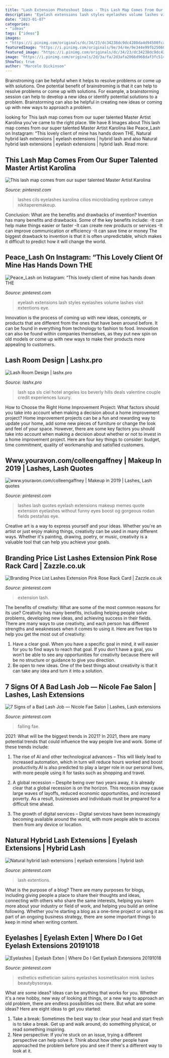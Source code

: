 ```yaml
---
title: "Lash Extension Photoshoot Ideas - This Lash Map Comes From Our Super Talented Master Artist Karolina"
description: "Eyelash extensions lash styles eyelashes volume lashes visit extentions eye"
date: "2023-01-07"
categories:
- "ideas"
tags: ["ideas"]
images:
- "https://i.pinimg.com/originals/dc/34/23/dc34238dc9dc4280da4d94500fca3881.jpg"
featuredImage: "https://i.pinimg.com/originals/9e/34/4e/9e344e99fb2506031bcb97177b8767d1.jpg"
featured_image: "https://i.pinimg.com/originals/dc/34/23/dc34238dc9dc4280da4d94500fca3881.jpg"
image: "https://i.pinimg.com/originals/2d/3a/fa/2d3afa2066d968daf3fc51407a0a34b0.jpg"
ShowToc: true
author: "Marcelo Dickinson"
---
```



Brainstroming can be helpful when it helps to resolve problems or come up with solutions.
One potential benefit of brainstroming is that it can help to resolve problems or come up with solutions. For example, a brainstorming session can help to develop a new idea or identify potential solutions to a problem. Brainstorming can also be helpful in creating new ideas or coming up with new ways to approach a problem.

	

		
looking for This lash map comes from our super talented Master Artist Karolina you've came to the right place. We have 8 Images about This lash map comes from our super talented Master Artist Karolina like Peace_Lash on Instagram: “This lovely client of mine has hands down THE, Natural hybrid lash extensions | eyelash extensions | hybrid lash and also Natural hybrid lash extensions | eyelash extensions | hybrid lash. Read more:
		
    
## This Lash Map Comes From Our Super Talented Master Artist Karolina

<img loading=lazy src="https://i.pinimg.com/originals/dc/34/23/dc34238dc9dc4280da4d94500fca3881.jpg" onerror="this.onerror=null;this.src='https://tse4.mm.bing.net/th?id=OIP.TkaLrGzQk9-SLiShE1SF8AHaHa&amp;pid=15.1';" alt="This lash map comes from our super talented Master Artist Karolina">

_Source: pinterest.com_

>lashes cils eyelashes karolina cilios microblading eyebrow cateye nikitaperemakeup. 

	

Conclusion: What are the benefits and drawbacks of invention?
Invention has many benefits and drawbacks. Some of the key benefits include: 
-It can help make things easier or faster 
-It can create new products or services 
-It can improve communication or efficiency 
-It can save time or money 
The biggest drawback to invention is that it is often unpredictable, which makes it difficult to predict how it will change the world.

    
## Peace_Lash On Instagram: “This Lovely Client Of Mine Has Hands Down THE

<img loading=lazy src="https://i.pinimg.com/originals/9e/34/4e/9e344e99fb2506031bcb97177b8767d1.jpg" onerror="this.onerror=null;this.src='https://tse2.mm.bing.net/th?id=OIP.a_OIYbhzNaaFnUPjYuVEiQHaHa&amp;pid=15.1';" alt="Peace_Lash on Instagram: “This lovely client of mine has hands down THE">

_Source: pinterest.com_

>eyelash extensions lash styles eyelashes volume lashes visit extentions eye. 

	

Innovation is the process of coming up with new ideas, concepts, or products that are different from the ones that have been around before. It can be found in everything from technology to fashion to food. Innovation can also be found within companies themselves, as they put new spin on old models or come up with new ways to make their products more appealing to customers.

    
## Lash Room Design | Lashx.pro

<img loading=lazy src="http://cdn.shopify.com/s/files/1/1630/2077/articles/IMG_1947_grande.JPG?v=1492207785" onerror="this.onerror=null;this.src='https://tse2.mm.bing.net/th?id=OIP.lLgxGWjb2iE4B6FpU_rwfQHaFF&amp;pid=15.1';" alt="Lash Room Design | lashx.pro">

_Source: lashx.pro_

>lash spa sls ciel hotel angeles los beverly hills deals valentine couple credit experiences luxury. 

	

How to Choose the Right Home Improvement Project: What factors should you take into account when making a decision about a home improvement project?
Home improvement projects can be a fun and rewarding way to update your home, add some new pieces of furniture or change the look and feel of your space. However, there are some key factors you should take into account when making a decision about whether or not to invest in a home improvement project. Here are four key things to consider: budget, time commitment, quality of workmanship and satisfied customers.

    
## Www.youravon.com/colleengaffney | Makeup In 2019 | Lashes, Lash Quotes

<img loading=lazy src="https://i.pinimg.com/736x/98/9f/76/989f76a4730769fba5b4a12253505cf7--eyelash-extension-mapping-eyelash-extension-quotes.jpg?b=t" onerror="this.onerror=null;this.src='https://tse2.mm.bing.net/th?id=OIP.LuTU_uliwVPQwctN9zKsxgHaJI&amp;pid=15.1';" alt="www.youravon.com/colleengaffney | Makeup in 2019 | Lashes, Lash quotes">

_Source: pinterest.com_

>lashes lash quotes eyelash extensions makeup memes quote extension eyelashes without funny eyes boost og gorgeous rodan fields pestañas eye. 

	

Creative art is a way to express yourself and your ideas. Whether you're an artist or just enjoy making things, creativity can be used in many different ways. Whether it's painting, drawing, poetry, or music, creativity is a valuable tool that can help you achieve your goals.

    
## Branding Price List Lashes Extension Pink Rose Rack Card | Zazzle.co.uk

<img loading=lazy src="https://i.pinimg.com/736x/e3/99/4e/e3994eedd5e9546bd227e2e9bdc2c485.jpg" onerror="this.onerror=null;this.src='https://tse1.mm.bing.net/th?id=OIP.aQ3TYOb2u_KUq_ebXwr_CgHaHa&amp;pid=15.1';" alt="Branding Price List Lashes Extension Pink Rose Rack Card | Zazzle.co.uk">

_Source: pinterest.com_

>extension lash. 

	

The benefits of creativity: What are some of the most common reasons for its use?
Creativity has many benefits, including helping people solve problems, developing new ideas, and achieving success in their fields. There are many ways to use creativity, and each person has different strengths and weaknesses when it comes to using it. Here are five tips to help you get the most out of creativity: 
1. Have a clear goal. When you have a specific goal in mind, it will easier for you to find ways to reach that goal. If you don’t have a goal, you won’t be able to see any opportunities for creativity because there will be no structure or guidance to give you direction. 
2. Be open to new ideas. One of the best things about creativity is that it can take any idea and turn it into a solution.

    
## 7 Signs Of A Bad Lash Job — Nicole Fae Salon | Lashes, Lash Extensions

<img loading=lazy src="https://i.pinimg.com/originals/2d/3a/fa/2d3afa2066d968daf3fc51407a0a34b0.jpg" onerror="this.onerror=null;this.src='https://tse4.mm.bing.net/th?id=OIP.rClw24qjVPC574DlyZ3ErAHaEK&amp;pid=15.1';" alt="7 Signs of a Bad Lash Job — Nicole Fae Salon | Lashes, Lash extensions">

_Source: pinterest.com_

>falling fae. 

	

2021: What will be the biggest trends in 2021?
In 2021, there are many potential trends that could influence the way people live and work. Some of these trends include:
1. The rise of AI and other technological advances – This will likely lead to increased automation, which in turn will reduce hours worked and boost productivity.AI is also predicted to play a larger role in our personal lives, with more people using it for tasks such as shopping and travel.

2. A global recession – Despite being over two years away, it is already clear that a global recession is on the horizon. This recession may cause large waves of layoffs, reduced economic opportunities, and increased poverty. As a result, businesses and individuals must be prepared for a difficult time ahead.

3. The growth of digital services – Digital services have been increasingly becoming available around the world, with more people able to access them from any device or location.

    
## Natural Hybrid Lash Extensions | Eyelash Extensions | Hybrid Lash

<img loading=lazy src="https://i.pinimg.com/736x/cd/d5/da/cdd5da65d6bcc0f59882f0fc9eda26c6.jpg" onerror="this.onerror=null;this.src='https://tse1.mm.bing.net/th?id=OIP.s4pr_g4VyzKmkwlPJYtfKgHaHr&amp;pid=15.1';" alt="Natural hybrid lash extensions | eyelash extensions | hybrid lash">

_Source: pinterest.com_

>lash extentions. 

	

What is the purpose of a blog?
There are many purposes for blogs, including giving people a place to share their thoughts and ideas, connecting with others who share the same interests, helping you learn more about your industry or field of work, and helping you build an online following. Whether you're starting a blog as a one-time project or using it as part of an ongoing business strategy, there are some important things to keep in mind when writing content.

    
## Eyelashes | Eyelash Exten | Where Do I Get Eyelash Extensions 20191018

<img loading=lazy src="https://i.pinimg.com/originals/93/55/fc/9355fc62129a7c96335f10041ff0c8a3.jpg" onerror="this.onerror=null;this.src='https://tse1.mm.bing.net/th?id=OIP.weTvo6aXzBJwDQ63mWZ7GQHaHa&amp;pid=15.1';" alt="Eyelashes | Eyelash Exten | Where Do I Get Eyelash Extensions 20191018">

_Source: pinterest.com_

>esthetics esthetician salons eyelashes kosmetiksalon mink lashes beautybysoraya. 

	

What are some ideas?
Ideas can be anything that works for you. Whether it's a new hobby, new way of looking at things, or a new way to approach an old problem, there are endless possibilities out there. But what are some ideas? Here are eight ideas to get you started: 
1. Take a break: Sometimes the best way to clear your head and start fresh is to take a break. Get up and walk around, do something physical, or read something inspiring. 
2. New perspective: If you're stuck on an issue, trying a different perspective can help solve it. Think about how other people have approached the problem before you and see if there's a different way to look at it. 

